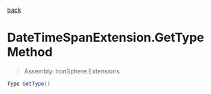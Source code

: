 ﻿

[back](/IronSphere.Extensions/types/DateTimeSpanExtension)

# DateTimeSpanExtension.GetType Method

> Assembly: IronSphere.Extensions

```csharp
Type GetType()
```



 